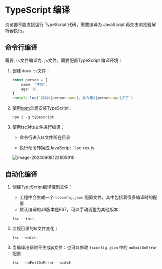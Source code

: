 # TypeScript 编译

浏览器不能直接运行 TypeScript 代码，需要编译为 JavaScript 再交由浏览器解析器执行。

## 命令行编译

需要`.ts`文件编译为`.js`文件，需要配置TypeScript 编译环境：

1. 创建 `demo.ts`文件：

   ```typescript
   const person = {
       name: '李四',
       age: 18
   }
   console.log(`我叫${person.name}，我今年${person.age}岁了`)
   ```

2. 使用[npm](../../NodeJS/Package/npm/README.md)全局安装TypeScript：

   ```shell
   npm i -g typescript
   ```

3. 使用tsc对ts文件进行编译：

   - 命令行进入ts文件所在目录

   - 执行命令转换成JavaScript：tsc xxx.ts

   ![image-20240608122805910](https://cdn.jsdelivr.net/gh/letengzz/tc2@main/img202406081228089.png)

## 自动化编译

1. 创建TypeScript编译控制文件：

   - 工程中会生成一个 `tsconfig.json` 配置文件，其中包括着很多编译时的配置
   - 默认编译的JS版本是ES7，可以手动调整为其他版本

   ```shell
   tsc --init
   ```

2. 监视目录的ts文件变化：

   ```shell
   tsc --watch
   ```

3. 当编译出错时不生成js文件：也可以修改 `tsconfig.json` 中的 `noEmitOnError`配置

   ```shell
   tsc --noEmitOnError --watch
   ```
